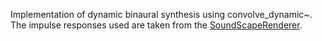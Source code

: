 Implementation of dynamic binaural synthesis using convolve_dynamic~.
The impulse responses used are taken from the [SoundScapeRenderer](http://spatialaudio.net/ssr/).
